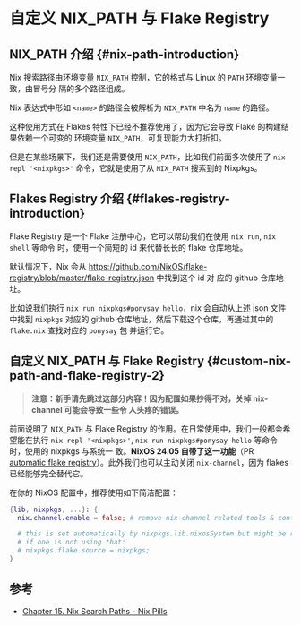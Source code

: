# 自定义 NIX_PATH 与 Flake Registry

## NIX_PATH 介绍 {#nix-path-introduction}

Nix 搜索路径由环境变量 `NIX_PATH` 控制，它的格式与 Linux 的 `PATH` 环境变量一致，由冒号分
隔的多个路径组成。

Nix 表达式中形如 `<name>` 的路径会被解析为 `NIX_PATH` 中名为 `name` 的路径。

这种使用方式在 Flakes 特性下已经不推荐使用了，因为它会导致 Flake 的构建结果依赖一个可变的
环境变量 `NIX_PATH`，可复现能力大打折扣。

但是在某些场景下，我们还是需要使用 `NIX_PATH`，比如我们前面多次使用了
`nix repl '<nixpkgs>'` 命令，它就是使用了从 `NIX_PATH` 搜索到的 Nixpkgs。

## Flakes Registry 介绍 {#flakes-registry-introduction}

Flake Registry 是一个 Flake 注册中心，它可以帮助我们在使用 `nix run`, `nix shell` 等命令
时，使用一个简短的 id 来代替长长的 flake 仓库地址。

默认情况下，Nix 会从
<https://github.com/NixOS/flake-registry/blob/master/flake-registry.json> 中找到这个 id 对
应的 github 仓库地址。

比如说我们执行 `nix run nixpkgs#ponysay hello`，nix 会自动从上述 json 文件中找到 `nixpkgs`
对应的 github 仓库地址，然后下载这个仓库，再通过其中的 `flake.nix` 查找对应的 `ponysay` 包
并运行它。

## 自定义 NIX_PATH 与 Flake Registry {#custom-nix-path-and-flake-registry-2}

> **注意：新手请先跳过这部分内容！因为配置如果抄得不对，关掉 nix-channel 可能会导致一些令
> 人头疼的错误。**

前面说明了 `NIX_PATH` 与 Flake Registry 的作用。在日常使用中，我们一般都会希望能在执行
`nix repl '<nixpkgs>'`, `nix run nixpkgs#ponysay hello` 等命令时，使用的 nixpkgs 与系统一
致。**NixOS 24.05 自带了这一功能**（PR [automatic flake registry]）。此外我们也可以主动关闭 `nix-channel`，因为 flakes 已经能够完全替代它。


[automatic flake registry]: https://github.com/NixOS/nixpkgs/pull/254405

在你的 NixOS 配置中，推荐使用如下简洁配置：

```nix
{lib, nixpkgs, ...}: {
  nix.channel.enable = false; # remove nix-channel related tools & configs, we use flakes instead.

  # this is set automatically by nixpkgs.lib.nixosSystem but might be required
  # if one is not using that:
  # nixpkgs.flake.source = nixpkgs;
}
```

## 参考

- [Chapter 15. Nix Search Paths - Nix Pills](https://nixos.org/guides/nix-pills/nix-search-paths.html)
